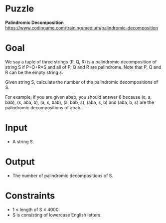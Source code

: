 # Puzzle
**Palindromic Decomposition** https://www.codingame.com/training/medium/palindromic-decomposition

# Goal
We say a tuple of three strings (P, Q, R) is a palindromic decomposition of string S if P+Q+R=S and all of P, Q and R are palindrome. Note that P, Q and R can be the empty string ε.

Given string S, calculate the number of the palindromic decompositions of S.

For example, if you are given abab, you should answer 6 because (ε, a, bab), (ε, aba, b), (a, ε, bab), (a, bab, ε), (aba, ε, b) and (aba, b, ε) are the palindromic decompositions of abab.

# Input
* A string S.

# Output
* The number of palindromic decompositions of S.

# Constraints
* 1 ≤ length of S ≤ 4000.
* S is consisting of lowercase English letters.
